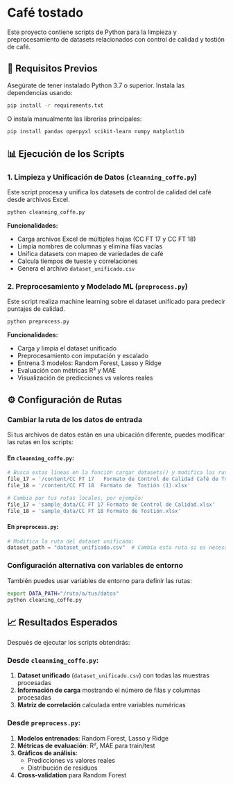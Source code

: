 # Café tostado

Este proyecto contiene scripts de Python para la limpieza y preprocesamiento de datasets relacionados con control de calidad y tostión de café.



## 🚀 Requisitos Previos

Asegúrate de tener instalado Python 3.7 o superior. Instala las dependencias usando:

```bash
pip install -r requirements.txt
```

O instala manualmente las librerías principales:

```bash
pip install pandas openpyxl scikit-learn numpy matplotlib
```

## 📊 Ejecución de los Scripts

### 1. Limpieza y Unificación de Datos (`cleanning_coffe.py`)

Este script procesa y unifica los datasets de control de calidad del café desde archivos Excel.

```bash
python cleanning_coffe.py
```

**Funcionalidades:**
- Carga archivos Excel de múltiples hojas (CC FT 17 y CC FT 18)
- Limpia nombres de columnas y elimina filas vacías
- Unifica datasets con mapeo de variedades de café
- Calcula tiempos de tueste y correlaciones
- Genera el archivo `dataset_unificado.csv`

### 2. Preprocesamiento y Modelado ML (`preprocess.py`)

Este script realiza machine learning sobre el dataset unificado para predecir puntajes de calidad.

```bash
python preprocess.py
```

**Funcionalidades:**
- Carga y limpia el dataset unificado
- Preprocesamiento con imputación y escalado
- Entrena 3 modelos: Random Forest, Lasso y Ridge
- Evaluación con métricas R² y MAE
- Visualización de predicciones vs valores reales

## ⚙️ Configuración de Rutas

### Cambiar la ruta de los datos de entrada

Si tus archivos de datos están en una ubicación diferente, puedes modificar las rutas en los scripts:

#### En `cleanning_coffe.py`:
```python
# Busca estas líneas en la función cargar_datasets() y modifica las rutas:
file_17 = '/content/CC FT 17   Formato de Control de Calidad Café de Trillado (1).xlsx'
file_18 = '/content/CC FT 18  Formato de  Tostión (1).xlsx'

# Cambia por tus rutas locales, por ejemplo:
file_17 = 'sample_data/CC FT 17 Formato de Control de Calidad.xlsx'
file_18 = 'sample_data/CC FT 18 Formato de Tostión.xlsx'
```

#### En `preprocess.py`:
```python
# Modifica la ruta del dataset unificado:
dataset_path = "dataset_unificado.csv"  # Cambia esta ruta si es necesario
```

### Configuración alternativa con variables de entorno

También puedes usar variables de entorno para definir las rutas:

```bash
export DATA_PATH="/ruta/a/tus/datos"
python cleaning_coffe.py
```

## 📈 Resultados Esperados

Después de ejecutar los scripts obtendrás:

### Desde `cleanning_coffe.py`:
1. **Dataset unificado** (`dataset_unificado.csv`) con todas las muestras procesadas
2. **Información de carga** mostrando el número de filas y columnas procesadas
3. **Matriz de correlación** calculada entre variables numéricas

### Desde `preprocess.py`:
1. **Modelos entrenados**: Random Forest, Lasso y Ridge
2. **Métricas de evaluación**: R², MAE para train/test
3. **Gráficos de análisis**:
   - Predicciones vs valores reales
   - Distribución de residuos
4. **Cross-validation** para Random Forest


